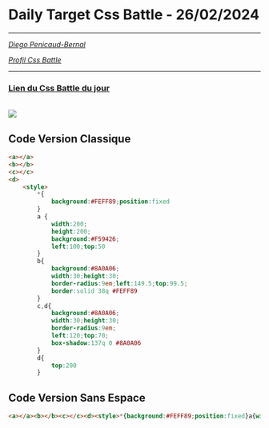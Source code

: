 # Daily Target Css Battle - 26/02/2024

<hr>

[<em>Diego Penicaud-Bernal</em>](https://github.com/Diego-PB)

[<em>Profil Css Battle</em>](https://cssbattle.dev/player/diegopb)

<hr>

### [Lien du Css Battle du jour](https://cssbattle.dev/play/ZKbHdUfF613IqNdqPmWk)

<br>
<img src="https://firebasestorage.googleapis.com/v0/b/cssbattleapp.appspot.com/o/user%2Fummd3POvEDfFyeFvVdOMG3OOrwE2%2Ftargets%2Ftarget_87hestB.png?alt=media">

## Code Version Classique

```html
<a></a>
<b></b>
<c></c>
<d>
    <style>
        *{
            background:#FEFF89;position:fixed
        }
        a {
            width:200;
            height:200;
            background:#F59426;
            left:100;top:50
        }
        b{
            background:#8A0A06;
            width:30;height:30;
            border-radius:9em;left:149.5;top:99.5;
            border:solid 38q #FEFF89
        }
        c,d{
            background:#8A0A06;
            width:30;height:30;
            border-radius:9em;
            left:120;top:70;
            box-shadow:137q 0 #8A0A06
        }
        d{
            top:200
        }
```

## Code Version Sans Espace

```html
<a></a><b></b><c></c><d><style>*{background:#FEFF89;position:fixed}a{width:200;height:200;background:#F59426;left:100;top:50}b{background:#8A0A06;width:30;height:30;border-radius:9em;left:149.5;top:99.5;border:solid 38q #FEFF89}c,d{background:#8A0A06;width:30;height:30;border-radius:9em;left:120;top:70;box-shadow:137q 0 #8A0A06}d{top:200
```